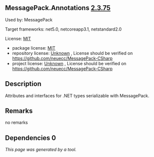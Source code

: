 MessagePack.Annotations [2.3.75](https://www.nuget.org/packages/MessagePack.Annotations/2.3.75)
--------------------

Used by: MessagePack

Target frameworks: net5.0, netcoreapp3.1, netstandard2.0

License: [MIT](../../../../licenses/mit) 

- package license: [MIT](https://licenses.nuget.org/MIT) 
- repository license: [Unknown](https://github.com/neuecc/MessagePack-CSharp) , License should be verified on https://github.com/neuecc/MessagePack-CSharp
- project license: [Unknown](https://github.com/neuecc/MessagePack-CSharp) , License should be verified on https://github.com/neuecc/MessagePack-CSharp

Description
-----------
Attributes and interfaces for .NET types serializable with MessagePack.

Remarks
-----------
no remarks


Dependencies 0
-----------


*This page was generated by a tool.*